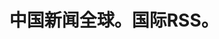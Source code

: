 ---
description: 海峡对岸格调的rss阅读器。
layout: post
results:
- primaryGenreName: News
  version: '1.0'
  trackViewUrl: https://itunes.apple.com/cn/app/zhong-guo-xin-wen-quan-qiu/id764794900?mt=8&uo=4
  artworkUrl100: http://a1331.phobos.apple.com/us/r30/Purple6/v4/8d/42/df/8d42df38-a5ae-54e5-a3f2-391e6191d6b5/mzl.wmhkmkoa.png
  artworkUrl60: http://a111.phobos.apple.com/us/r30/Purple/v4/2d/0f/b2/2d0fb24c-4a5f-a67c-2146-b6e27a077ad2/icon57.png
  sellerName: Imedian Point Solutions, S.L.
  supportedDevices:
  - iPhone5c
  - iPodTouchourthGen
  - iPadFourthGen4G
  - iPad2Wifi
  - iPad23G
  - iPhone5
  - iPadMini4G
  - iPodTouchFifthGen
  - iPhone4S
  - iPadThirdGen4G
  - iPadThirdGen
  - iPhone5s
  - iPhone4
  - iPadMini
  - iPadFourthGen
  - iPhone-3GS
  genres:
  - 新闻
  - 体育
  trackName: 中国新闻全球。国际RSS。
  description: '新闻全球网罗中国各地的网络新闻文章。你只要选定媒体或输入关键字，就能找到有趣和重要的内容。


    你不用知道或寻找在线的RSS提要，只需要选择你想追踪的新闻来源。你亦可以随时使用新闻全球中国RSS收藏器。


    特点：

    - 阅读从不同来源实时更新的新闻文章

    - 设置你要追踪的新闻关键字

    - 加入新的新闻提要(news feeds)

    - 10个新闻栏目

    - 超过100个来源

    - 可在社交网络分享文章"'
  price: 0
  trackId: 764794900
  releaseDate: '2013-12-18T02:02:15Z'
  screenshotUrls:
  - http://a5.mzstatic.com/us/r30/Purple6/v4/70/04/d7/7004d7a3-89d6-5891-7cd3-f3dd54740347/screen1136x1136.jpeg
  - http://a3.mzstatic.com/us/r30/Purple6/v4/63/ce/40/63ce40aa-18b0-0681-b5de-a6a98ea7f49e/screen1136x1136.jpeg
  - http://a4.mzstatic.com/us/r30/Purple4/v4/88/a7/22/88a7228a-aefc-4f41-3b23-bf61e499e952/screen1136x1136.jpeg
  - http://a3.mzstatic.com/us/r30/Purple6/v4/00/01/e2/0001e29d-414e-74db-d3c2-9d55ab36ed67/screen1136x1136.jpeg
  - http://a3.mzstatic.com/us/r30/Purple/v4/82/4d/bc/824dbc73-ba9a-c1c9-7ed1-ef1f0670fe8e/screen1136x1136.jpeg
  artistViewUrl: https://itunes.apple.com/cn/artist/imedian-point/id528929637?uo=4
  primaryGenreId: 6009
  kind: software
  fileSizeBytes: '2892649'
  bundleId: com.imedianpoint.rssolidchina
  trackContentRating: 4+
  artistName: iMedian Point
  trackCensoredName: 中国新闻全球。国际RSS。
  isGameCenterEnabled: false
  contentAdvisoryRating: 4+
  languageCodesISO2A:
  - EN
  features: &a []
  wrapperType: software
  artworkUrl512: http://a1331.phobos.apple.com/us/r30/Purple6/v4/8d/42/df/8d42df38-a5ae-54e5-a3f2-391e6191d6b5/mzl.wmhkmkoa.png
  formattedPrice: 免费
  artistId: 528929637
  genreIds:
  - '6009'
  - '6004'
  currency: CNY
  ipadScreenshotUrls: *a
category: 新闻
tags: tag1
resultCount: 1
title: 中国新闻全球。国际RSS。

---